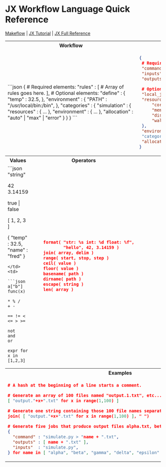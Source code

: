 # JX Workflow Language Quick Reference

[Makeflow](../../makeflow) | [JX Tutorial](../jx-tutorial) | [JX Full Reference](../jx)

    
<table>
<tr>
<th colspan="2"> Workflow </th> <th colspan="1"> Rules </th>
<tr>
<td colspan="2">
```json
{
 # Required elements:
 "rules" : [
   # Array of rules goes here.
 ],
 # Optional elements:
 "define" : {
   "temp" : 32.5,
 },
 "environment" : {
   "PATH" : "/usr/local/bin:/bin",
 },
 "categories" : {
  "simulation" : {
      "resources" : { ... },
      "environment" : { ... },
      "allocation" : "auto" | "max" | "error"
  }
 }
}
```
</td>
<td>

```json
{
 # Required elements
 "command" : "./sim calib.dat > out",
 "inputs" : [ "sim", "calib.dat" ],
 "outputs" : [ "out" ],

 # Optional elements
 "local_job" : true | false,
 "resources" : {
     "cores":4,
     "memory":8,
     "disk":16,
     "wall-time":3600
 },
 "environment" : { ... }
 "category" : "simulation",
 "allocation" : "first"|"max"|"error"
}
```
</td>
</tr>

<tr>
<th> Values </th> <th> Operators </th> <th> Functions </th>
</tr>

<tr>
<td>
```json
"string"

42
3.14159

true | false

[ 1, 2, 3 ]

{ "temp" : 32.5,
  "name" : "fred" }
```
</td>
<td>

```json
a["b"]
func(x)

* % /
+ -

== != < <= > >=

not
and
or

expr for x in [1,2,3]
```
</td>

<td>

```json
    format( "str: %s int: %d float: %f",
            "hello", 42, 3.14159 )
    join( array, delim )
    range( start, stop, step )
    ceil( value )
    floor( value )
    basename( path )
    dirname( path )
    escape( string )
    len( array )
```

</td>
</tr>

<tr>
<th colspan="3"> Examples </th>
</tr>

<tr>
<td colspan="3">

```json
# A hash at the beginning of a line starts a comment.

# Generate an array of 100 files named "output.1.txt", etc...
[ "output."+x+".txt" for x in range(1,100) ]

# Generate one string containing those 100 file names separated by a space.
join( [ "output."+x+".txt" for x in range(1,100) ], " ")

# Generate five jobs that produce output files alpha.txt, beta.txt, ...
{
  "command" : "simulate.py > "name + ".txt",
  "outputs" : [ name + ".txt" ],
  "inputs"  : "simulate.py",
} for name in [ "alpha", "beta", "gamma", "delta", "epsilon" ]
```
</td>
</tr>
</table>
    
    

